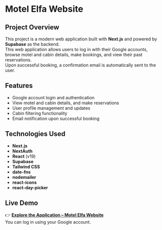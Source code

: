 # Motel Elfa Website

## Project Overview

This project is a modern web application built with **Next.js** and powered by **Supabase** as the backend.  
This web application allows users to log in with their Google accounts, browse motel and cabin details, make bookings, and view their past reservations.  
Upon successful booking, a confirmation email is automatically sent to the user.

## Features

- Google account login and authentication
- View motel and cabin details, and make reservations
- User profile management and updates
- Cabin filtering functionality
- Email notification upon successful booking

## Technologies Used

- **Next.js**
- **NextAuth**
- **React** (v19)
- **Supabase**
- **Tailwind CSS**
- **date-fns**
- **nodemailer**
- **react-icons**
- **react-day-picker**

## Live Demo

👉 [**Explore the Application – Motel Elfa Website**](https://the-motel-elfa-website.vercel.app/)  
You can log in using your Google account.
